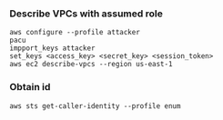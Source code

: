 ### Describe VPCs with assumed role 
```
aws configure --profile attacker
pacu
impport_keys attacker
set_keys <access_key> <secret_key> <session_token>
aws ec2 describe-vpcs --region us-east-1
```
### Obtain id
```
aws sts get-caller-identity --profile enum
```
